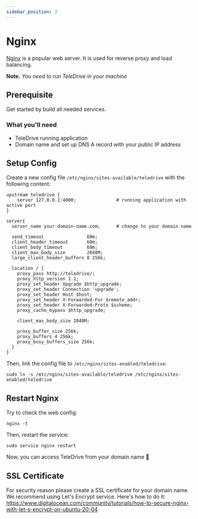 ```yaml
---
sidebar_position: 2
---
```


# Nginx

[Nginx](https://www.nginx.com/) is a popular web server. It is used for reverse proxy and load balancing.

**Note.** *You need to run TeleDrive in your machine*

## Prerequisite

Get started by build all needed services.

### What you'll need

- TeleDrive running application
- Domain name and set up DNS A record with your public IP address

## Setup Config

Create a new config file `/etc/nginx/sites-available/teledrive` with the following content:

```
upstream teledrive {
    server 127.0.0.1:4000;               # running application with active port
}

server{
  server_name your-domain-name.com;      # change to your domain name

  send_timeout                60m;
  client_header_timeout       60m;
  client_body_timeout         60m;
  client_max_body_size        2048M;
  large_client_header_buffers 8 256k;

  location / {
    proxy_pass http://teledrive/;
    proxy_http_version 1.1;
    proxy_set_header Upgrade $http_upgrade;
    proxy_set_header Connection 'upgrade';
    proxy_set_header Host $host;
    proxy_set_header X-Forwarded-For $remote_addr;
    proxy_set_header X-Forwarded-Proto $scheme;
    proxy_cache_bypass $http_upgrade;

    client_max_body_size 2048M;

    proxy_buffer_size 256k;
    proxy_buffers 4 256k;
    proxy_busy_buffers_size 256k;
  }
}
```

Then, link the config file to `/etc/nginx/sites-enabled/teledrive`:

```shell
sudo ln -s /etc/nginx/sites-available/teledrive /etc/nginx/sites-enabled/teledrive
```

## Restart Nginx

Try to check the web config:

```shell
nginx -t
```

Then, restart the service:

```
sudo service nginx restart
```

Now, you can access TeleDrive from your domain name 🎊

## SSL Certificate

For security reason please create a SSL certificate for your domain name. We recommend using Let's Encrypt service. Here's how to do it: https://www.digitalocean.com/community/tutorials/how-to-secure-nginx-with-let-s-encrypt-on-ubuntu-20-04